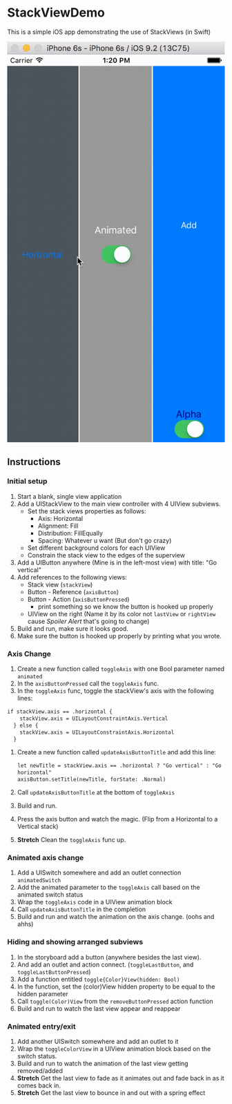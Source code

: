 # StackViewDemo
This is a simple iOS app demonstrating the use of StackViews (in Swift)

![Demo](https://github.com/PJayRushton/StackViewDemo/blob/master/StackViewsDemo/StackViewsDemo.gif?raw=true "Demo video")

## Instructions
### Initial setup
1. Start a blank, single view application
1. Add a UIStackView to the main view controller with 4 UIView subviews.
    - Set the stack views properties as follows:
        - Axis: Horizontal
        - Alignment: Fill
        - Distribution: FillEqually
        - Spacing: Whatever u want (But don't go crazy)
    - Set different background colors for each UIView
    - Constrain the stack view to the edges of the superview
1. Add a UIButton anywhere (Mine is in the left-most view) with title: "Go vertical"
1. Add references to the following views:
    - Stack view (`stackView`)
    - Button - Reference (`axisButton`)
    - Button - Action (`axisButtonPressed`)
        - print something so we know the button is hooked up properly
    - UIView on the right (Name it by its color not `lastView` or `rightView` cause  *Spoiler Alert* that's going to change)
1. Build and run, make sure it looks good.
1. Make sure the button is hooked up properly by printing what you wrote.

### Axis Change
1. Create a new function called `toggleAxis` with one Bool parameter named `animated`
1. In the `axisButtonPressed` call the `toggleAxis` func.
1. In the `toggleAxis` func, toggle the stackView's axis with the following lines:
```
if stackView.axis == .horizontal {
    stackView.axis = UILayoutConstraintAxis.Vertical
  } else {
    stackView.axis = UILayoutConstraintAxis.Horizontal
  }
```
1. Create a new function called `updateAxisButtonTitle` and add this line:
    ```
    let newTitle = stackView.axis == .horizontal ? "Go vertical" : "Go horizontal"
    axisButton.setTitle(newTitle, forState: .Normal)
    ```

1. Call `updateAxisButtonTitle` at the bottom of `toggleAxis`
1. Build and run.
1. Press the axis button and watch the magic. (Flip from a Horizontal to a Vertical stack)
1. **Stretch** Clean the `toggleAxis` func up.

### Animated axis change
1. Add a UISwitch somewhere and add an outlet connection `animatedSwitch`
1. Add the animated parameter to the `toggleAxis` call based on the animated switch status
1. Wrap the `toggleAxis` code in a UIView animation block
1. Call `updateAxisButtonTitle` in the completion
1. Build and run and watch the animation on the axis change. (oohs and ahhs)

### Hiding and showing arranged subviews
1. In the storyboard add a button (anywhere besides the last view).
1. And add an outlet and action connect. (`toggleLastButton`, and `toggleLastButtonPressed`)
1. Add a function entitled `toggle{Color}View(hidden: Bool)`
1. In the function, set the (color)View hidden property to be equal to the hidden parameter
1. Call `toggle(Color)View` from the `removeButtonPressed` action function
1. Build and run to watch the last view appear and reappear

### Animated entry/exit
1. Add another UISwitch somewhere and add an outlet to it
1. Wrap the `toggleColorView` in a UIView animation block based on the switch status.
1. Build and run to watch the animation of the last view getting removed/added
1. **Stretch** Get the last view to fade as it animates out and fade back in as it comes back in.
1. **Stretch** Get the last view to bounce in and out with a spring effect
